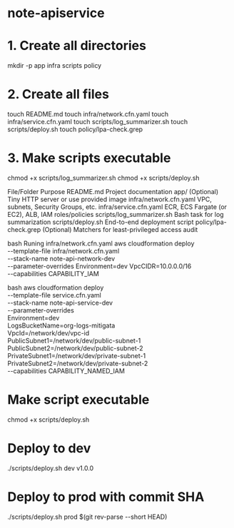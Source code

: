 # note-apiservice

# 1. Create all directories
mkdir -p app infra scripts policy

# 2. Create all files
touch README.md
touch infra/network.cfn.yaml
touch infra/service.cfn.yaml
touch scripts/log_summarizer.sh
touch scripts/deploy.sh
touch policy/lpa-check.grep

# 3. Make scripts executable
chmod +x scripts/log_summarizer.sh
chmod +x scripts/deploy.sh




File/Folder	Purpose
README.md	Project documentation
app/	(Optional) Tiny HTTP server or use provided image
infra/network.cfn.yaml	VPC, subnets, Security Groups, etc.
infra/service.cfn.yaml	ECR, ECS Fargate (or EC2), ALB, IAM roles/policies
scripts/log_summarizer.sh	Bash task for log summarization
scripts/deploy.sh	End-to-end deployment script
policy/lpa-check.grep	(Optional) Matchers for least-privileged access audit



bash 
Runing infra/network.cfn.yaml
 aws cloudformation deploy \
  --template-file infra/network.cfn.yaml \
  --stack-name note-api-network-dev \
  --parameter-overrides Environment=dev VpcCIDR=10.0.0.0/16 \
  --capabilities CAPABILITY_IAM

bash
aws cloudformation deploy \
  --template-file service.cfn.yaml \
  --stack-name note-api-service-dev \
  --parameter-overrides \
    Environment=dev \
    LogsBucketName=org-logs-mitigata \
    VpcId=/network/dev/vpc-id \
    PublicSubnet1=/network/dev/public-subnet-1 \
    PublicSubnet2=/network/dev/public-subnet-2 \
    PrivateSubnet1=/network/dev/private-subnet-1 \
    PrivateSubnet2=/network/dev/private-subnet-2 \
  --capabilities CAPABILITY_NAMED_IAM



# Make script executable
chmod +x scripts/deploy.sh

# Deploy to dev
./scripts/deploy.sh dev v1.0.0

# Deploy to prod with commit SHA
./scripts/deploy.sh prod $(git rev-parse --short HEAD)

